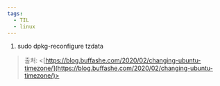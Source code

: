 ```yaml
---
tags:
  - TIL
  - linux
---
```



1. sudo dpkg-reconfigure tzdata
> 출처: <[https://blog.buffashe.com/2020/02/changing-ubuntu-timezone/](https://blog.buffashe.com/2020/02/changing-ubuntu-timezone/)>